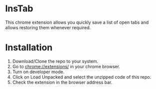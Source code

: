 # InsTab
This chrome extension allows you quickly save a list of open tabs and allows restoring them whenever required.

# Installation
1. Download/Clone the repo to your system.
2. Go to [chrome://extensions/](chrome://extensions/) in your chrome browser.
3. Turn on developer mode.
4. Click on Load Unpacked and select the unzipped code of this repo.
5. Check the extension in the browser address bar.
